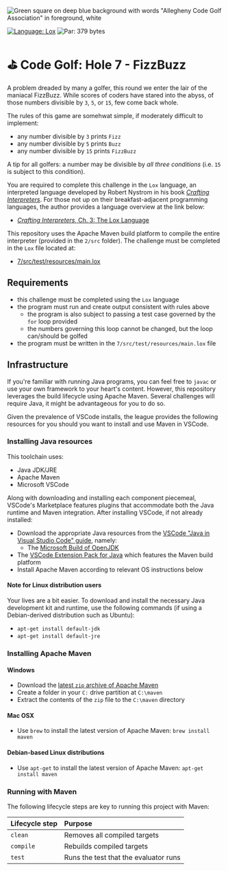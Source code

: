 ![Green square on deep blue background with words "Allegheny Code Golf Association" in foreground, white](https://github.com/allegheny-college-cmpsc-201-spring-2024/golf/assets/1552764/d3ee6a91-74c9-482b-84eb-ec9a2e8dee05)

[![Language: Lox](https://img.shields.io/badge/Language-Lox-purple.svg)](https://www.craftinginterpreters.com/the-lox-language.html)
![Par: 379 bytes](https://img.shields.io/badge/Par-379_bytes-green)

# ⛳ Code Golf: Hole 7 - FizzBuzz

A problem dreaded by many a golfer, this round we enter the lair of the maniacal FizzBuzz. While scores of coders have stared
into the abyss, of those numbers divisible by `3`, `5`, or `15`, few come back whole.

The rules of this game are somehwat simple, if moderately difficult to implement:
* any number divisible by `3` prints `Fizz`
* any number divisible by `5` prints `Buzz`
* any number divisible by `15` prints `FizzBuzz`

A tip for all golfers: a number may be divisible by _all three conditions_ (i.e. `15` is subject to this condition).

You are required to complete this challenge in the `Lox` language, an interpreted language
developed by Robert Nystrom in his book [_Crafting Interpreters_](https://www.craftinginterpreters.com/). For those
not up on their breakfast-adjacent programming languages, the author provides a language overview at the link below:

* [_Crafting Interpreters_, Ch. 3: The Lox Language](https://www.craftinginterpreters.com/the-lox-language.html)

This repository uses the Apache Maven build platform to compile the entire interpreter (provided in the `2/src` folder).
The challenge must be completed in the `Lox` file located at:

* [7/src/test/resources/main.lox](7/src/test/resources/main.lox)

## Requirements

* this challenge must be completed using the `Lox` language
* the program must run and create output consistent with rules above
  * the program is also subject to passing a test case governed by the `for` loop provided
  * the numbers governing this loop cannot be changed, but the loop can/should be golfed
* the program must be written in the `7/src/test/resources/main.lox` file

## Infrastructure

If you're familiar with running Java programs, you can feel free to `javac` or use your own framework to your heart's content. 
However, this repository leverages the build lifecycle using Apache Maven. Several challenges will require Java, it might be advantageous 
for you to do so.

Given the prevalence of VSCode installs, the league provides the following resources for you should you want to install and use
Maven in VSCode.

### Installing Java resources 

This toolchain uses:

* Java JDK/JRE
* Apache Maven
* Microsoft VSCode

Along with downloading and installing each component piecemeal, VSCode's Marketplace features plugins that accommodate both the Java runtime and Maven integration. After installing VSCode, if not already installed:

* Download the appropriate Java resources from the [VSCode "Java in Visual Studio Code" guide](https://code.visualstudio.com/docs/languages/java), namely:
  * The [Microsoft Build of OpenJDK](https://www.microsoft.com/openjdk)
* The [VSCode Extension Pack for Java](https://code.visualstudio.com/docs/java/java-build) which features the Maven build platform
* Install Apache Maven according to relevant OS instructions below

#### Note for Linux distribution users

Your lives are a bit easier. To download and install the necessary Java development kit and runtime, use the following commands (if using a Debian-derived distribution such as Ubuntu):

* `apt-get install default-jdk`
* `apt-get install default-jre`

### Installing Apache Maven

#### Windows

* Download the [latest `zip` archive of Apache Maven](https://dlcdn.apache.org/maven/maven-3/3.9.6/binaries/apache-maven-3.9.6-bin.zip)
* Create a folder in your `C:` drive partition at `C:\maven`
* Extract the contents of the `zip` file to the `C:\maven` directory

#### Mac OSX

* Use `brew` to install the latest version of Apache Maven: `brew install maven`

#### Debian-based Linux distributions

* Use `apt-get` to install the latest version of Apache Maven: `apt-get install maven`

### Running with Maven

The following lifecycle steps are key to running this project with Maven:

|Lifecycle step |Purpose |
|:--------------|:-------|
|`clean`        |Removes all compiled targets |
|`compile`      |Rebuilds compiled targets|
|`test`         |Runs the test that the evaluator runs|
